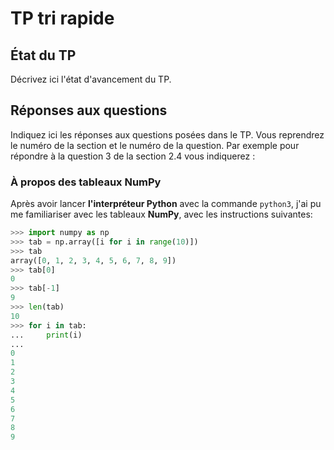 # TP tri rapide


## État du TP

Décrivez ici l'état d'avancement du TP.

## Réponses aux questions

Indiquez ici les réponses aux questions posées dans le TP. Vous
reprendrez le numéro de la section et le numéro de la question. Par
exemple pour répondre à la question 3 de la section 2.4 vous indiquerez :

### À propos des tableaux NumPy

Après avoir lancer **l'interpréteur Python** avec la commande `python3`, j'ai pu me familiariser avec les tableaux **NumPy**, avec les instructions suivantes:

```python
>>> import numpy as np
>>> tab = np.array([i for i in range(10)])
>>> tab
array([0, 1, 2, 3, 4, 5, 6, 7, 8, 9])
>>> tab[0]
0
>>> tab[-1]
9
>>> len(tab)
10
>>> for i in tab:
...     print(i)
... 
0
1
2
3
4
5
6
7
8
9
```

